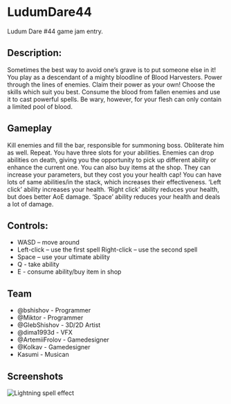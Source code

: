 # LudumDare44
Ludum Dare #44 game jam entry.

## Description:
Sometimes the best way to avoid one’s grave is to put someone else in it! You play as a descendant of a mighty bloodline of Blood Harvesters. Power through the lines of enemies. Claim their power as your own! Choose the skills which suit you best. Consume the blood from fallen enemies and use it to cast powerful spells. Be wary, however, for your flesh can only contain a limited pool of blood.

## Gameplay
Kill enemies and fill the bar, responsible for summoning boss. Obliterate him as well. Repeat. You have three slots for your abilities. Enemies can drop abilities on death, giving you the opportunity to pick up different ability or enhance the current one.
You can also buy items at the shop. They can increase your parameters, but they cost you your health cap!
You can have lots of same abilities/in the stack, which increases their effectiveness.
‘Left click’ ability increases your health.
‘Right click’ ability reduces your health, but does better AoE damage.
‘Space’ ability reduces your health and deals a lot of damage.

## Controls:
 - WASD – move around
 - Left-click – use the first spell Right-click – use the second spell
 - Space – use your ultimate ability
 - Q - take ability
 - E - consume ability/buy item in shop

## Team
- @bshishov - Programmer 
- @Miktor - Programmer 
- @GlebShishov - 3D/2D Artist 
- @dima1993d - VFX
- @ArtemiiFrolov - Gamedesigner
- @Kolkav - Gamedesigner 
- Kasumi - Musican

## Screenshots

![Lightning spell effect](https://media.giphy.com/media/nHiqJ9S7Lm9asD4KQx/giphy.gif)
